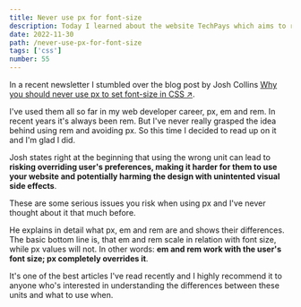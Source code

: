 ```yaml
---
title: Never use px for font-size
description: Today I learned about the website TechPays which aims to remove the taboo on tech compensation in Europe
date: 2022-11-30
path: /never-use-px-for-font-size
tags: ['css']
number: 55
---
```


In a recent newsletter I stumbled over the blog post by Josh Collins <a href="https://joshcollinsworth.com/blog/never-use-px-for-font-size" target="_blank">Why you should never use px to set font-size in CSS &#8599;</a>.

I've used them all so far in my web developer career, px, em and rem. In recent years it's always been rem. But I've never really grasped the idea behind using rem and avoiding px. So this time I decided to read up on it and I'm glad I did.

Josh states right at the beginning that using the wrong unit can lead to **risking overriding user's preferences, making it harder for them to use your website and potentially harming the design with unintented visual side effects**.

These are some serious issues you risk when using px and I've never thought about it that much before.

He explains in detail what px, em and rem are and shows their differences. The basic bottom line is, that em and rem scale in relation with font size, while px values will not. In other words: **em and rem work with the user's font size; px completely overrides it**.

It's one of the best articles I've read recently and I highly recommend it to anyone who's interested in understanding the differences between these units and what to use when.